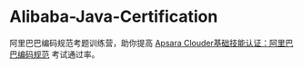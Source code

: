 # Alibaba-Java-Certification

阿里巴巴编码规范考题训练营，助你提高 [Apsara Clouder基础技能认证：阿里巴巴编码规范](https://edu.aliyun.com/certification/cldt02?spm=5176.11999222.1216634.71.1c6e5e9beB4Llv) 考试通过率。

